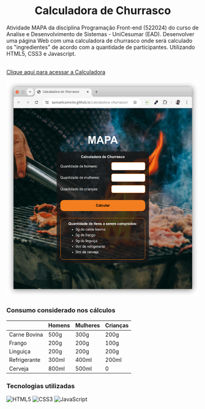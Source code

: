 <h1 align="center"> Calculadora de Churrasco </h1>
Atividade MAPA da disciplina Programação Front-end (522024) do curso de Analíse e Desenvolvimento de Sistemas - UniCesumar (EAD).
Desenvolver uma página Web com uma calculadora de churrasco onde será calculado os "ingredientes" de acordo com a quantidade de participantes.
Utilizando HTML5, CSS3 e Javascript.
<br>
<br>

[Clique aqui para acessar a Calculadora](https://samuelcarneiro.github.io/calculadora-churrasco/)


![preview](./.github/page.png)


### Consumo considerado nos cálculos
|              | Homens | Mulheres | Crianças |
| ------------ | ------ | -------- | -------- |
| Carne Bovina | 500g   | 300g     | 200g     |
| Frango       | 200g   | 200g     | 100g     |
| Linguiça     | 200g   | 200g     | 200g     |
| Refrigerante | 300ml  | 400ml    | 200ml    |
| Cerveja      | 800ml  | 500ml    | 0        |

### Tecnologias utilizadas
![HTML5](https://img.shields.io/badge/HTML5-E34F26?style=for-the-badge&logo=html5&logoColor=white)
![CSS3](https://img.shields.io/badge/CSS3-1572B6?style=for-the-badge&logo=css3&logoColor=white)
![JavaScript](https://img.shields.io/badge/JavaScript-F7DF1E?style=for-the-badge&logo=javascript&logoColor=black)
